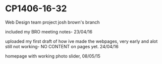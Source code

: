 # CP1406-16-32
Web Design team project
josh brown's branch

included my BRO meeting notes- 23/04/16

uploaded my first draft of how ive made the webpages, very early and alot still not working- NO CONTENT on pages yet. 24/04/16

homepage with working photo slider, 08/05/15

